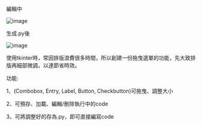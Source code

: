 編輯中

![image](https://github.com/user-attachments/assets/ef8cac43-f749-424e-a5a4-2c54bc7329dc)





生成.py後

![image](https://github.com/user-attachments/assets/8afcc06a-18d6-46ee-8c25-371a112105ed)







使用tkinter時，常因排版浪費很多時間，所以創建一份拖曳選單的功能，先大致排版再細部微調，以達節省時效。

功能:

1、(Combobox, Entry, Label, Button, Checkbutton)可拖曳、調整大小

2、可預存、加載、編輯/刪除執行中的code

3、可將調整好的存為.py，即可直接編寫code
